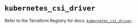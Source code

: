 # `kubernetes_csi_driver`

Refer to the Terraform Registry for docs: [`kubernetes_csi_driver`](https://registry.terraform.io/providers/hashicorp/kubernetes/2.28.0/docs/resources/csi_driver).
